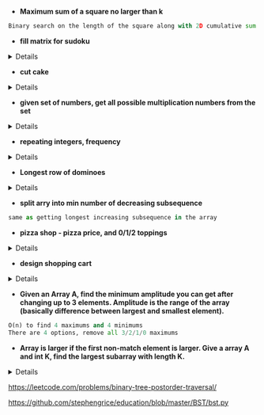 * **Maximum sum of a square no larger than k**

```python
Binary search on the length of the square along with 2D cumulative sum
```

* **fill matrix for sudoku**
<details>

```python
def myrow(pos, n):
    # Returns a list of indices of all elements in the row containing position
    output = []
    pos = pos % n
    return list(range(pos,n**2,n))
    
def mycol(pos, n):
    # Returns a list of indices of all elements in the column containing position
    output = []
    pos = (pos // n)*n
    return list(range(pos, pos +n))

def top_diagonal(n):
    # Returns a list of indices of all elements in the top left to bottom right diagonal
    return [i*n + i for i in range(n)]

def other_diagonal(n):
    # Returns a list of indices of all elements in top right to bottom left diagonal
    return [i*n + n - i - 1 for i in range(n)]

def issafe(board, pos, x, n):
    # Returns True if x can be placed on the board
    global global_sum
    if(board[pos] is not None):
        return False
    if(x in board):
        return False
    if(pos == myrow(pos, n)[-1]):
        if(x + sum([board[r] for r in myrow(pos, n)[:-1]]) != global_sum):
            return False
    if(pos == mycol(pos, n)[-1]):
        if(x + sum([board[r] for r in mycol(pos, n)[:-1]]) != global_sum):
            return False
    if(pos == top_diagonal(n)[-1]):
        if(x + sum([board[r] for r in top_diagonal(n)[:-1]]) != global_sum):
            return False
    if(pos == other_diagonal(n)[-1]):
        if(x + sum([board[r] for r in other_diagonal(n)[:-1]]) != global_sum):
            return False
    return True

def fill(board, pos, n):
    #Backtracking through the board
    if(pos >= n**2):
        return True
    for num in range(1, n**2+1):
        if(issafe(board, pos, num, n)):
            board[pos] = num
            if(fill(board, pos+1, n)):
                return True
            else:
                board[pos] = None
    return False

n = 3
global_sum = n*(n**2+1)/2
board = [None]*(n**2)
val = fill(board, 0, n)
output = []
for i in range(n):
    output.append(board[i*n:i*n+n])
print(output)
print(val)
```
</details>

* **cut cake**
<details>

```python
# Complexity O((H*W*K)*(H+W))
def solution(cake, k):
    R = len(cake)
    C = len(cake[0])
    straw = [[0] * (C+1) for _ in range(R+1)]
    dp = [[[0] * (k+1) for i in range(C+1)] for _ in range(R+1)]
    
    for i in range(R-1, -1, -1):
        for j in range(C-1, -1, -1):
            if i == R-1 and j == C-1:
                straw[i][j] = 1 if cake[i][j] == 'v' else 0
            elif i == R-1:
                straw[i][j] = straw[i][j+1] + 1 if cake[i][j] == 'v' else 0
            elif j == C-1:
                straw[i][j] = straw[i+1][j] + 1 if cake[i][j] == 'v' else 0
            else:
                straw[i][j] = straw[i+1][j] + straw[i][j+1] - straw[i+1][j+1] + 1 if cake[i][j] == 'v' else 0
    
    for i in range(R-1, -1, -1):
        for j in range(C-1, -1, -1):
            dp[i][j][0] = 0
            dp[i][j][1] = 1 if straw[i][j] > 0 else 0
            if i == R-1 and j == C-1:
                continue
            for cuts in range(2, k+1):
                curr = straw[i][j]
                for row in range(i, R):
                    if straw[row+1][j] < curr:
                        dp[i][j][cuts] += dp[row+1][j][cuts-1]

                # Cutting Ways vertically
                for col in range(j, C):
                    if straw[i][col+1] < curr:
                        dp[i][j][cuts] += dp[i][col+1][cuts-1]
    return dp[0][0][k]
```
</details>

* **given set of numbers, get all possible multiplication numbers from the set**
<details>

```python
def solution(arr):
    res = [1]
    for num in arr:
        l = len(res)
        for i in range(l):
            res.append(res[i]*num)
    return res
```
</details>

* **repeating integers, frequency**
<details>

```python
def hasRepeats(nums, repeats):
    histogram = {}
    for num in nums:
        if num not in histogram:
            histogram[num] = 0
        histogram[num] += 1

    budget = list(histogram.values())

    def helper(budget,costs):

        if len(costs) == 0:
            return True

        c = costs.pop()
        for i in range(len(budget)):
            if budget[i] < c:
                continue
            
            budget[i] -= c
            if helper(budget,costs)
                return True
            budget[i] += c
        
        return False
    
    return helper(budget,repeats)
```
</details>

* **Longest row of dominoes**
<details>

```python
def solution(dominoes):
    def helper(dominoes, sol):
        if len(sol) > len(res):
            res = sol[:]

        for i in range(len(dominoes)):
            if not sol or sol[-1][1] == dominoes[i][0]:
                sol.append(dominoes[i])
                new_dominoes = dominoes[:i] + dominoes[i+1:]
                helper(new_dominoes, sol)
                sol.pop()

    res = []
    helper(dominoes, [])
    return res
```
</details>

* **split arry into min number of decreasing subsequence**
```python
same as getting longest increasing subsequence in the array
```

* **pizza shop - pizza price, and 0/1/2 toppings**
<details>

```python
def closestPrice(pizzas, toppings, x):
    import bisect
    closest = float('inf')
    new_toppings = [0]
# Generate combinations for 0, 1, and 2 toppings
    for i in range(len(toppings)):
        new_toppings.append(toppings[i])
        for j in range(i+1, len(toppings)):
            new_toppings.append(toppings[i] + toppings[j])
    new_toppings.sort()
    for pizza in pizzas:
        idx = bisect.bisect_left(new_toppings, x - pizza)
        for j in range(idx-1, idx+2):
            if 0 <= j < len(new_toppings):
                diff = abs(pizza + new_toppings[j] - x)
                if diff == abs(closest - x):
                    closest = min(closest, pizza + new_toppings[j]) # When two are equal, take the lowest one according to example 3
                elif diff < abs(closest - x):
                    closest = pizza + new_toppings[j]
    return closest
```
</details>

* **design shopping cart**
<details>

```java
public class ShoppingCart {
	// map1: offerID: prodID, price
    // map2: prodID: price, offerID (BST)
	public void addOffer(productID, offerID, price) {
	}

	public void removeOffer(offerID) {
	}

	public long getClosestOffer(productID, price) {
	}

}
```
</details>

* **Given an Array A, find the minimum amplitude you can get after changing up to 3 elements. Amplitude is the range of the array (basically difference between largest and smallest element).**

```python
O(n) to find 4 maximums and 4 minimums
There are 4 options, remove all 3/2/1/0 maximums
```

* **Array is larger if the first non-match element is larger. Give a array A and int K, find the largest subarray with length K.**
<details>

```python
# for unique values:
def largest_subarray(a, k):
    first_idx = 0
    for x in range(1, len(a) - k + 1):
        if a[first_idx] < a[x]:
            first_idx = x

    return a[first_idx:first_idx+k]

# non unique values
def largest_subarray(a, k):
    first_idx = 0
    for x in range(1, len(a) - k + 1):
        for i in range(k):
            if a[first_idx + i] < a[x + i]:
                first_idx = x
                break
            elif a[first_idx + i] > a[x + i]:
                break

    return a[first_idx:first_idx+k]
```
</details>


https://leetcode.com/problems/binary-tree-postorder-traversal/


https://github.com/stephengrice/education/blob/master/BST/bst.py



